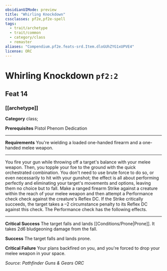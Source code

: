 ```yaml
---
obsidianUIMode: preview
title: "Whirling Knockdown"
cssclasses: pf2e,pf2e-spell
tags:
  - trait/archetype
  - trait/common
  - category/class
  - remaster
aliases: "Compendium.pf2e.feats-srd.Item.dloGUhZYG1xUPVE4"
license: ORC
---
```

# Whirling Knockdown `pf2:2`
## Feat 14
### [[archetype]]

**Category** class; 



**Prerequisites** Pistol Phenom Dedication
* * *
**Requirements** You're wielding a loaded one-handed firearm and a one-handed melee weapon.

* * *

You fire your gun while throwing off a target's balance with your melee weapon. Then, you topple your foe to the ground with the quick orchestrated combination. You don't need to use brute force to do so, or even necessarily to hit with your gunshot; the effect is all about performing perfectly and eliminating your target's movements and options, leaving them no choice but to fall. Make a ranged firearm Strike against a creature within the reach of your melee weapon and then attempt a Performance check check against the creature's Reflex DC. If the Strike critically succeeds, the target takes a –2 circumstance penalty to its Reflex DC against this check. The Performance check has the following effects.

* * *

**Critical Success** The target falls and lands [[Conditions/Prone|Prone]]. It takes 2d6 bludgeoning damage from the fall.

**Success** The target falls and lands prone.

**Critical Failure** Your plans backfired on you, and you're forced to drop your melee weapon in your space.

*Source: Pathfinder Guns & Gears*
*ORC*